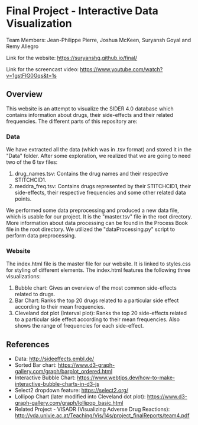 Final Project - Interactive Data Visualization  
===
Team Members: Jean-Philippe Pierre, Joshua McKeen, Suryansh Goyal and Remy Allegro

Link for the website: https://suryanshg.github.io/final/

Link for the screencast video: https://www.youtube.com/watch?v=1gstFIG0Gqs&t=1s

Overview
---

This website is an attempt to visualize the SIDER 4.0 database which contains information about drugs, their side-effects and their related frequencies. The different parts of this repository are:

### Data
We have extracted all the data (which was in .tsv format) and stored it in the "Data" folder. After some exploration, we realized that we are going to need two of the 6 tsv files:

1. drug_names.tsv: Contains the drug names and their respective STITCHCID1.
2. meddra_freq.tsv: Contains drugs represented by their STITCHCID1, their side-effects, their respective frequencies and some other related data points. 

We performed some data preprocessing and produced a new data file, which is usable for our project. It is the "master.tsv" file in the root directory. More information about data processing can be found in the Process Book file in the root directory. We utilized the "dataProcessing.py" script to perform data preprocessing.

### Website
The index.html file is the master file for our website. It is linked to styles.css for styling of different elements. The index.html features the following three visualizations:
1. Bubble chart: Gives an overview of the most common side-effects related to drugs.
2. Bar Chart: Ranks the top 20 drugs related to a particular side effect according to their mean frequencies.
3. Cleveland dot plot (Interval plot): Ranks the top 20 side-effects related to a particular side effect according to their mean frequencies. Also shows the range of frequencies for each side-effect.

References
---

- Data: http://sideeffects.embl.de/
- Sorted Bar chart: https://www.d3-graph-gallery.com/graph/barplot_ordered.html
- Interactive Bubble Chart: https://www.webtips.dev/how-to-make-interactive-bubble-charts-in-d3-js
- Select2 dropdown feature: https://select2.org/
- Lollipop Chart (later modified into Cleveland dot plot): https://www.d3-graph-gallery.com/graph/lollipop_basic.html
- Related Project - VISADR (Visualizing Adverse Drug Reactions): http://vda.univie.ac.at/Teaching/Vis/14s/project_finalReports/team4.pdf

